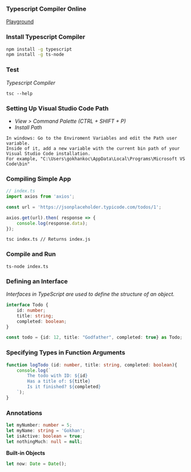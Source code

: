 ### Typescript Compiler Online
<a href="https://www.typescriptlang.org/play" onclick="return ! window.open(this.href);">Playground</a>

### Install Typescript Compiler
```bash
npm install -g typescript 
npm install -g ts-node
```

### Test
_Typescript Compiler_
```
tsc --help
```

### Setting Up Visual Studio Code Path
* _View > Command Palette (CTRL + SHIFT + P)_
* _Install Path_

```
In windows: Go to the Enviroment Variables and edit the Path user variable. 
Inside of it, add a new variable with the current bin path of your Visual Studio Code installation. 
For example, "C:\Users\gokhankoc\AppData\Local\Programs\Microsoft VS Code\bin"
```

### Compiling Simple App
```ts
// index.ts
import axios from 'axios';

const url = 'https://jsonplaceholder.typicode.com/todos/1';

axios.get(url).then( response => {
    console.log(response.data);
});
```
```
tsc index.ts // Returns index.js
```

### Compile and Run
```
ts-node index.ts
```

### Defining an Interface
_Interfaces in TypeScript are used to define the structure of an object._
```ts
interface Todo {
    id: number;
    title: string;
    completed: boolean;
}

const todo = {id: 12, title: "Godfather", completed: true} as Todo;
```

### Specifying Types in Function Arguments
```ts
function logTodo (id: number, title: string, completed: boolean){
    console.log(`
        The todo with ID: ${id}
        Has a title of: ${title}
        Is it finished? ${completed}
    `); 
}
```

### Annotations
```ts
let myNumber: number = 5;
let myName: string = 'Gokhan';
let isActive: boolean = true;
let nothingMuch: null = null;
```

__Built-in Objects__
```ts
let now: Date = Date();
```
